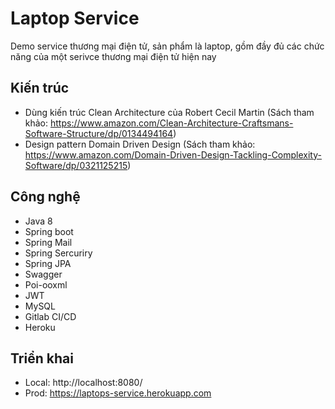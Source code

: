 # Laptop Service

Demo service thương mại điện tử, sản phẩm là laptop, gồm đầy đủ các chức năng của một serivce thương mại điện tử hiện nay

## Kiến trúc
- Dùng kiến trúc Clean Architecture của Robert Cecil Martin (Sách tham khảo: https://www.amazon.com/Clean-Architecture-Craftsmans-Software-Structure/dp/0134494164)
- Design pattern Domain Driven Design (Sách tham khảo: https://www.amazon.com/Domain-Driven-Design-Tackling-Complexity-Software/dp/0321125215)

## Công nghệ
- Java 8
- Spring boot
- Spring Mail
- Spring Sercuriry
- Spring JPA
- Swagger
- Poi-ooxml
- JWT
- MySQL
- Gitlab CI/CD
- Heroku

## Triển khai
- Local: http://localhost:8080/
- Prod: https://laptops-service.herokuapp.com